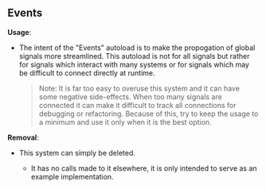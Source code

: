 ## Events

**Usage**:

- The intent of the "Events" autoload is to make the propogation of global
  signals more streamlined. This autoload is not for all signals but rather
  for signals which interact with many systems or for signals which may
  be difficult to connect directly at runtime.

  > Note: It is far too easy to overuse this system and it can have some
  > negative side-effects. When too many signals are connected it can
  > make it difficult to track all connections for debugging or
  > refactoring. Because of this, try to keep the usage to a minimum and
  > use it only when it is the best option.

**Removal**:

- This system can simply be deleted.
  
    - It has no calls made to it elsewhere, it is only intended to
      serve as an example implementation.
